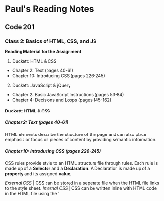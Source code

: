 # Paul's Reading Notes

## Code 201

### Class 2: Basics of HTML, CSS, and JS

**Reading Material for the Assignment**
1. Duckett: HTML & CSS
- Chapter 2: Text (pages 40-61)
- Chapter 10: Introducing CSS (pages 226-245)
2. Duckett: JavaScript & jQuery
- Chapter 2: Basic JavaScript Instructions (pages 53-84)
- Chapter 4: Decisions and Loops (pages 145-162)



#### Duckett: HTML & CSS

##### Chapter 2: Text (pages 40-61)
HTML elements describe the structure of the page and can also place emphasis or focus on pieces of content by providing semantic information.

##### Chapter 10: Introducing CSS (pages 226-245)
CSS rules provide style to an HTML structure file through rules.  Each rule is made up of a **Selector** and a **Declaration**.  A Declaration is made up of a **property** and its assigned **value**.

*External CSS* | CSS can be stored in a seperate file when the HTML file links to the style sheet.
*Internal CSS* | CSS can be written inline with HTML code in the HTML file using the '<style>' tag.

There are various Selectors available for calling out HTML elements by type, class, ID, or through family structure.  The more specific the rule, the higher priority that style assignment has.  This is where the name Cascading Style Sheets comes from.



#### Duckett: JavaScript & jQuery

##### Chapter 2: Basic JavaScript Instructions (pages 53-84)
A JavaScript code file is a series of statements (or instructions) for the computer to follow.

Comments can be made within the code using '/* comment */' for multiline comments.  '//' can be used for single line comments.

Variables are defined using the 'var' keyword.  Variables are assgined a value using a single '='.  To store a character string as a variable, the string must be inside of single quotes.  To use quotes within a string, the '\' escape character must be used.

An array is a variable type that stores a list of values.

*Expressions* make use of *operators* to resolve multiple inputs into a single output value.
Typical arithmetic operators are available.  Additionally, special string operators are available.  The most important of which is **concatenation**.

##### Chapter 4: Decisions and Loops (pages 145-162)
Decisions are made within programs by using conditional statements.  There are two main parts of these conditional statements.  First is the *evaluation of a condition* and then are the *conditional statements* to be possibly be executed.  If/else and Switch statements are the two main types.

###### Comparison Operators Evaluating Conditions
Compares the value of two operands.

Code | Use
--- | ---
== | Is equal to
=== | strict equal to
> | greater than
< | less than
!= | is not equal to
!== | strict not equal to
>= | greater than or equal to
<= | less than or equal to

###### Logical Operators
Logical operators allow you to compare multiple comparison operators.

Code | Use
--- | ---
&& | logical and
|| | logical or
! | logical not


***References***
- [How to Write a Git Commit Message](https://chris.beams.io/posts/git-commit/)



[Return to Table of Contents for Paul's Reading Notes](https://paul-leonard.github.io/reading-notes/ "Go back to find more notes!")



---



Thank you for visiting my page of notes.  I hope they were helpful to you.  Please also check out [my GitHub portfolio page](https://github.com/paul-leonard "Paul's GitHub Portfolio").